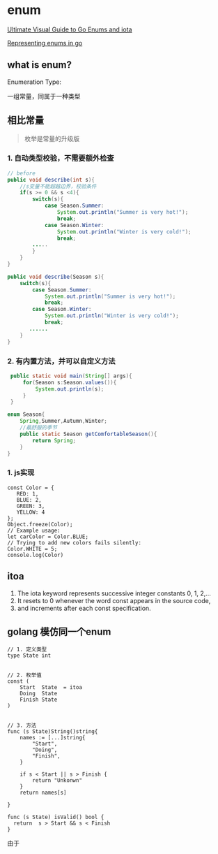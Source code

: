 # enum

[Ultimate Visual Guide to Go Enums and iota](https://blog.learngoprogramming.com/golang-const-type-enums-iota-bc4befd096d3)

[Representing enums in go](https://dev.to/shiraazm/representing-enums-in-go-21dp)

## what is enum?

Enumeration Type:

一组常量，同属于一种类型



## 相比常量
> 枚举是常量的升级版

### 1. 自动类型校验，不需要额外检查

```java
// before
public void describe(int s){
    //s变量不能超越边界，校验条件
    if(s >= 0 && s <4){
        switch(s){
            case Season.Summer:
                System.out.println("Summer is very hot!");
                break;
            case Season.Winter:
                System.out.println("Winter is very cold!");
                break;
        .....
        }
    }
}

public void describe(Season s){
    switch(s){
        case Season.Summer:
            System.out.println("Summer is very hot!");
            break;
        case Season.Winter:
            System.out.println("Winter is very cold!");
            break;
       ......
    }
}
```

### 2. 有内置方法，并可以自定义方法

```java
 public static void main(String[] args){ 
     for(Season s:Season.values()){ 
         System.out.println(s); 
     } 
 }

enum Season{
    Spring,Summer,Autumn,Winter;
    //最舒服的季节
    public static Season getComfortableSeason(){
        return Spring;
    }
}
```


### 1. js实现

```
const Color = {
   RED: 1,
   BLUE: 2,
   GREEN: 3,
   YELLOW: 4
};
Object.freeze(Color);
// Example usage:
let carColor = Color.BLUE;
// Trying to add new colors fails silently:
Color.WHITE = 5;
console.log(Color)

```















## itoa

1. The iota keyword represents successive integer constants 0, 1, 2,…
2. It resets to 0 whenever the word const appears in the source code,
3. and increments after each const specification.



## golang 模仿同一个enum



```golang
// 1. 定义类型
type State int 


// 2. 枚举值
const (
    Start  State  = itoa
    Doing  State 
    Finish State
)


// 3. 方法
func (s State)String()string{
    names := [...]string{
        "Start",
        "Doing",
        "Finish",
    }

    if s < Start || s > Finish {
        return "Unkonwn"
    }
    return names[s]

}

func (s State) isValid() bool {
  return  s > Start && s < Finish
}

```

由于 











